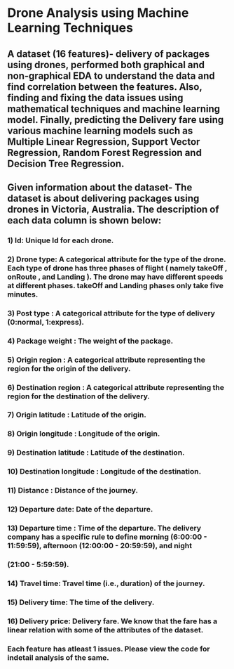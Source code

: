# Drone Analysis using Machine Learning Techniques

## A dataset (16 features)- delivery of packages using drones, performed both graphical and non-graphical EDA to understand the data and find correlation between the features. Also, finding and fixing the data issues using mathematical techniques and machine learning model. Finally, predicting the Delivery fare using various machine learning models such as Multiple Linear Regression, Support Vector Regression, Random Forest Regression and Decision Tree Regression.

## Given information about the dataset- The dataset is about delivering packages using drones in Victoria, Australia. The description of each data column is shown below:

### 1) Id: Unique Id for each drone.
### 2) Drone type: A categorical attribute for the type of the drone. Each type of drone has three phases of flight ( namely takeOff , onRoute , and Landing ). The drone may have different speeds at different phases. takeOff and Landing phases only take five minutes.
### 3) Post type : A categorical attribute for the type of delivery (0:normal, 1:express).
### 4) Package weight : The weight of the package.
### 5) Origin region : A categorical attribute representing the region for the origin of the delivery.
### 6) Destination region : A categorical attribute representing the region for the destination of the delivery.
### 7) Origin latitude : Latitude of the origin.
### 8) Origin longitude : Longitude of the origin.
### 9) Destination latitude : Latitude of the destination.
### 10) Destination longitude : Longitude of the destination.
### 11) Distance : Distance of the journey.
### 12) Departure date: Date of the departure.
### 13) Departure time : Time of the departure. The delivery company has a specific rule to define morning (6:00:00 - 11:59:59), afternoon (12:00:00 - 20:59:59), and night 
###                      (21:00 - 5:59:59).
### 14) Travel time: Travel time (i.e., duration) of the journey.
### 15) Delivery time: The time of the delivery.
### 16) Delivery price: Delivery fare. We know that the fare has a linear relation with some of the attributes of the dataset.

### Each feature has atleast 1 issues. Please view the code for indetail analysis of the same.
